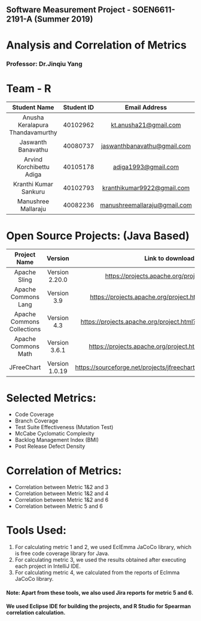 ## Software Measurement Project - SOEN6611-2191-A (Summer 2019)
# Analysis and Correlation of Metrics
### Professor: Dr.Jinqiu Yang

# Team - R
|Student Name              |Student ID   |Email Address            |
|:------------------------:|:-----------:|:-----------------------:|
|Anusha Keralapura Thandavamurthy       |40102962     |kt.anusha21@gmail.com  |
|Jaswanth Banavathu |40080737     |jaswanthbanavathu@gmail.com      |  
|Arvind Korchibettu Adiga             |40105178     |adiga1993@gmail.com|
|Kranthi Kumar Sankuru             |40102793     |kranthikumar9922@gmail.com  |
|Manushree Mallaraju           |40082236     |manushreemallaraju@gmail.com       |

# Open Source Projects: (Java Based)
|Project Name                      |Version      |Link to download                                                  |
|:--------------------------------:|:-----------:|:----------------------------------------------------------------:|
|Apache Sling      |Version 2.20.0  |https://projects.apache.org/project.html?sling          |
|Apache Commons Lang        |Version 3.9|https://projects.apache.org/project.html?commons-lang            |  
|Apache Commons Collections                        |Version 4.3|https://projects.apache.org/project.html?commons-collections|
|Apache Commons Math                |Version 3.6.1  |https://projects.apache.org/project.html?commons-math                      |
|JFreeChart         |Version 1.0.19  |https://sourceforge.net/projects/jfreechart/files/1.%20JFreeChart/             |

# Selected Metrics:
- Code Coverage
- Branch Coverage
- Test Suite Effectiveness (Mutation Test)
- McCabe Cyclomatic Complexity
- Backlog Management Index (BMI)
- Post Release Defect Density

# Correlation of Metrics:
+ Correlation between Metric 1&2 and 3
+ Correlation between Metric 1&2 and 4
+ Correlation between Metric 1&2 and 6
+ Correlation between Metric 5 and 6

# Tools Used:
1. For calculating metric 1 and 2, we used EclEmma JaCoCo library, which is free code coverage library for Java.
2. For calculating metric 3, we used the results obtained after executing each project in IntelliJ IDE.
3. For calculating metric 4, we calculated from the reports of Eclmma JaCoCo library.

#### Note: Apart from these tools, we also used Jira reports for metric 5 and 6.
#### We used Eclipse IDE for building the projects, and R Studio for Spearman correlation calculation.
